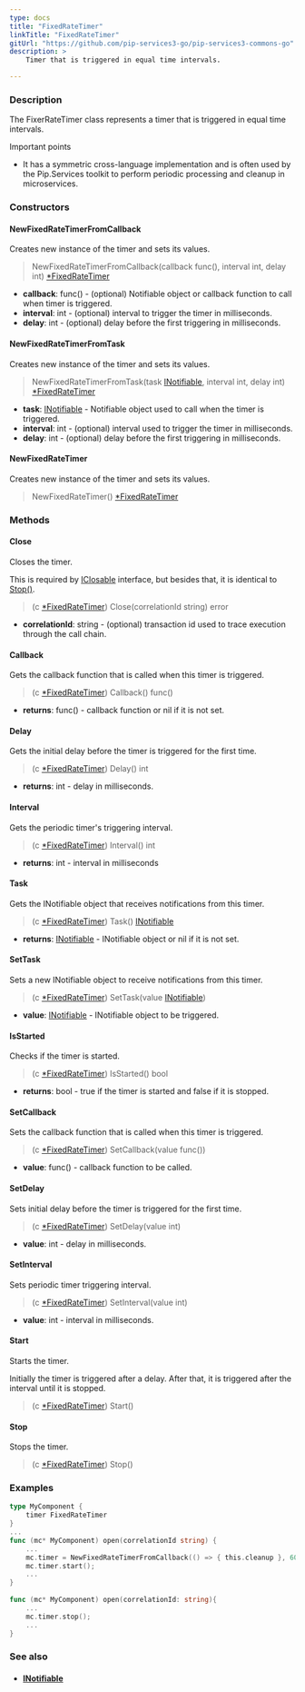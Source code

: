 ```yaml
---
type: docs
title: "FixedRateTimer"
linkTitle: "FixedRateTimer"
gitUrl: "https://github.com/pip-services3-go/pip-services3-commons-go"
description: >
    Timer that is triggered in equal time intervals.

---
```



### Description

The FixerRateTimer class represents a timer that is triggered in equal time intervals.

Important points

- It has a symmetric cross-language implementation and is often used by the Pip.Services toolkit to perform periodic processing and cleanup in microservices.

### Constructors

#### NewFixedRateTimerFromCallback
Creates new instance of the timer and sets its values.

> NewFixedRateTimerFromCallback(callback func(), interval int, delay int) [*FixedRateTimer]()

- **callback**: func() - (optional) Notifiable object or callback function to call when timer is triggered.
- **interval**: int - (optional) interval to trigger the timer in milliseconds.
- **delay**: int - (optional) delay before the first triggering in milliseconds.

#### NewFixedRateTimerFromTask
Creates new instance of the timer and sets its values.

> NewFixedRateTimerFromTask(task [INotifiable](../inotifiable), interval int, delay int) [*FixedRateTimer]()

- **task**: [INotifiable](../inotifiable) - Notifiable object used to call when the timer is triggered.
- **interval**: int - (optional) interval used to trigger the timer in milliseconds.
- **delay**: int - (optional) delay before the first triggering in milliseconds.

#### NewFixedRateTimer
Creates new instance of the timer and sets its values.

> NewFixedRateTimer() [*FixedRateTimer]()

### Methods

#### Close
Closes the timer.

This is required by [IClosable](../iclosable) interface,
but besides that, it is identical to [Stop()](#stop).

> (c [*FixedRateTimer]()) Close(correlationId string) error

- **correlationId**: string - (optional) transaction id used to trace execution through the call chain.

#### Callback
Gets the callback function that is called when this timer is triggered.

> (c [*FixedRateTimer]()) Callback() func()

- **returns**: func() - callback function or nil if it is not set. 


#### Delay
Gets the initial delay before the timer is triggered for the first time.

> (c [*FixedRateTimer]()) Delay() int

- **returns**: int - delay in milliseconds.

#### Interval
Gets the periodic timer's triggering interval.

> (c [*FixedRateTimer]()) Interval() int

- **returns**: int - interval in milliseconds


#### Task
Gets the INotifiable object that receives notifications from this timer.

> (c [*FixedRateTimer]()) Task() [INotifiable](../inotifiable)

- **returns**: [INotifiable](../inotifiable) - INotifiable object or nil if it is not set.


#### SetTask
Sets a new INotifiable object to receive notifications from this timer.

> (c [*FixedRateTimer]()) SetTask(value [INotifiable](../inotifiable))

- **value**: [INotifiable](../inotifiable) - INotifiable object to be triggered.

#### IsStarted
Checks if the timer is started.

> (c [*FixedRateTimer]()) IsStarted() bool

- **returns**: bool - true if the timer is started and false if it is stopped.

#### SetCallback
Sets the callback function that is called when this timer is triggered.

> (c [*FixedRateTimer]()) SetCallback(value func())

- **value**: func() - callback function to be called.

#### SetDelay
Sets initial delay before the timer is triggered for the first time.

> (c [*FixedRateTimer]()) SetDelay(value int)

- **value**: int - delay in milliseconds. 

#### SetInterval
Sets periodic timer triggering interval.

> (c [*FixedRateTimer]()) SetInterval(value int)

- **value**: int - interval in milliseconds.

#### Start
Starts the timer.

Initially the timer is triggered after a delay.
After that, it is triggered after the interval until it is stopped.

> (c [*FixedRateTimer]()) Start()


#### Stop
Stops the timer.

> (c [*FixedRateTimer]()) Stop()

### Examples
```go
type MyComponent {
	timer FixedRateTimer
}
...
func (mc* MyComponent) open(correlationId string) {
	...
	mc.timer = NewFixedRateTimerFromCallback(() => { this.cleanup }, 60000, 0);
    mc.timer.start();
    ...
}
 
func (mc* MyComponent) open(correlationId: string){
    ...
    mc.timer.stop();
    ...
}

```

### See also
- #### [INotifiable](../inotifiable)
